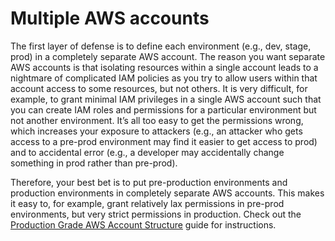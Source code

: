 # Multiple AWS accounts

The first layer of defense is to define each environment (e.g., dev, stage, prod) in a completely separate AWS account.
The reason you want separate AWS accounts is that isolating resources within a single account leads to a nightmare of
complicated IAM policies as you try to allow users within that account access to some resources, but not others. It
is very difficult, for example, to grant minimal IAM privileges in a single AWS account such that you can create IAM
roles and permissions for a particular environment but not another environment. It’s all too easy to get the
permissions wrong, which increases your exposure to attackers (e.g., an attacker who gets access to a pre-prod
environment may find it easier to get access to prod) and to accidental error (e.g., a developer may accidentally
change something in prod rather than pre-prod).

Therefore, your best bet is to put pre-production environments and production environments in completely separate AWS
accounts. This makes it easy to, for example, grant relatively lax permissions in pre-prod environments, but very
strict permissions in production. Check out the [Production Grade AWS Account Structure](/guides/foundations/how-to-configure-production-grade-aws-account-structure)
guide for instructions.
